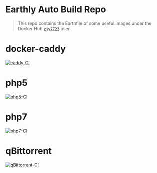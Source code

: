 # Earthly Auto Build Repo

> This repo contains the Earthfile of some useful images under the Docker Hub [`zjy7723`](https://hub.docker.com/u/zjy7723) user.
# docker-caddy
[![caddy-CI](https://github.com/xh116/Caddy-Docker/actions/workflows/caddy-publish.yml/badge.svg)](https://github.com/xh116/Caddy-Docker/actions/workflows/caddy-publish.yml)

# php5 
[![php5-CI](https://github.com/xh116/Caddy-Docker/actions/workflows/php5-publish.yml/badge.svg)](https://github.com/xh116/Caddy-Docker/actions/workflows/php5-publish.yml)

# php7
[![php7-CI](https://github.com/xh116/Caddy-Docker/actions/workflows/php7-publish.yml/badge.svg)](https://github.com/xh116/Caddy-Docker/actions/workflows/php7-publish.yml)

# qBittorrent

[![qBittorrent-CI](https://github.com/xh116/Caddy-Docker/actions/workflows/qBittorrent.yml/badge.svg)](https://github.com/xh116/Caddy-Docker/actions/workflows/qBittorrent.yml)
